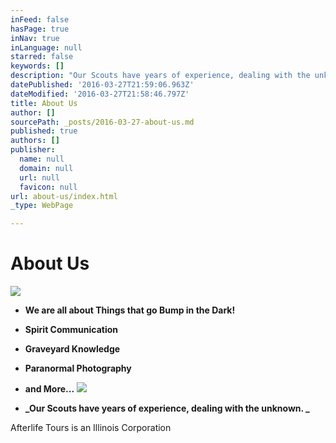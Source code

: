 ```yaml
---
inFeed: false
hasPage: true
inNav: true
inLanguage: null
starred: false
keywords: []
description: "Our Scouts have years of experience, dealing with the unknown.\_"
datePublished: '2016-03-27T21:59:06.963Z'
dateModified: '2016-03-27T21:58:46.797Z'
title: About Us
author: []
sourcePath: _posts/2016-03-27-about-us.md
published: true
authors: []
publisher:
  name: null
  domain: null
  url: null
  favicon: null
url: about-us/index.html
_type: WebPage

---
```

# About Us
![](https://s3-us-west-2.amazonaws.com/the-grid-img/p/2f6394c2bfbc0430785190ba6bf77e7078f67cf8.jpg)

* **We are all about Things that go Bump in the Dark!**
* **Spirit Communication**
* **Graveyard Knowledge**
* **Paranormal Photography**
* **and More...**
![](https://the-grid-user-content.s3-us-west-2.amazonaws.com/6dc19472-0eae-4a22-8242-36e3c622f184.jpg)

* **_Our Scouts have years of experience, dealing with the unknown. _**  

Afterlife Tours is an Illinois Corporation